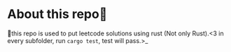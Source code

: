 # About this repo:crab:
:wave:this repo is used to put leetcode solutions using rust (Not only Rust).<3
in every subfolder, run `cargo test`, test will pass.>_